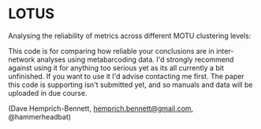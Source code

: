 # LOTUS
Analysing the reliability of metrics across different MOTU clustering levels:


This code is for comparing how reliable your conclusions are in inter-network analyses using metabarcoding data. I'd strongly recommend against using it for anything too serious yet as its all currently a bit unfinished. If you want to use it I'd advise contacting me first. The paper this code is supporting isn't submitted yet, and so manuals and data will be uploaded in due course.

(Dave Hemprich-Bennett, hemprich.bennett@gmail.com, @hammerheadbat)
